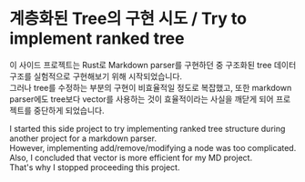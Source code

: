 # 계층화된 Tree의 구현 시도 / Try to implement ranked tree
이 사이드 프로젝트는 Rust로 Markdown parser를 구현하던 중 구조화된 tree 데이터 구조를 실험적으로 구현해보기 위해 시작되었습니다.\
그러나 tree를 수정하는 부분의 구현이 비효율적일 정도로 복잡했고, 또한 markdown parser에도 tree보다 vector를 사용하는 것이 효율적이라는 사실을 깨닫게 되어 프로젝트를 중단하게 되었습니다.

I started this side project to try implementing ranked tree structure during another project for a markdown parser.\
However, implementing add/remove/modifying a node was too complicated. Also, I concluded that vector is more efficient for my MD project.\
That's why I stopped proceeding this project.
